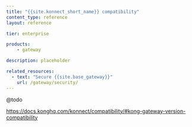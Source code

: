 ```yaml
---
title: "{{site.konnect_short_name}} compatibility"
content_type: reference
layout: reference

tier: enterprise

products:
    - gateway

description: placeholder

related_resources:
  - text: "Secure {{site.base_gateway}}"
    url: /gateway/security/
---
```


@todo

https://docs.konghq.com/konnect/compatibility/#kong-gateway-version-compatibility